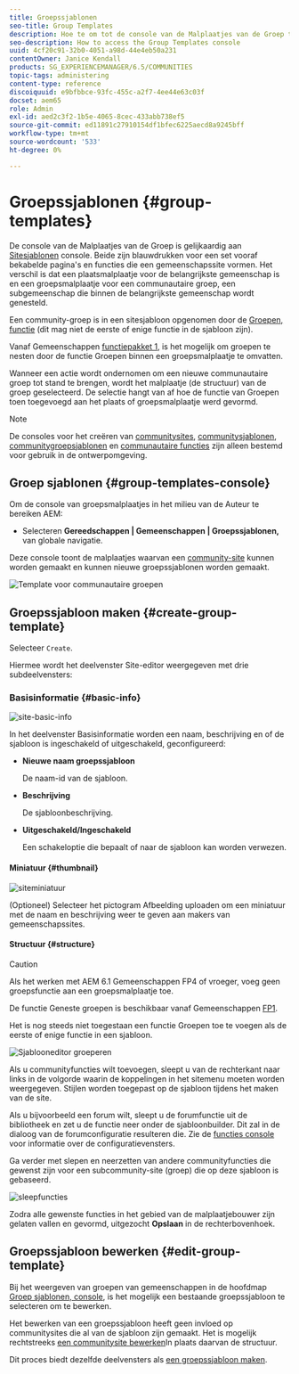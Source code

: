 ```yaml
---
title: Groepssjablonen
seo-title: Group Templates
description: Hoe te om tot de console van de Malplaatjes van de Groep toegang te hebben
seo-description: How to access the Group Templates console
uuid: 4cf20c91-32b0-4051-a98d-44e4eb50a231
contentOwner: Janice Kendall
products: SG_EXPERIENCEMANAGER/6.5/COMMUNITIES
topic-tags: administering
content-type: reference
discoiquuid: e9bfbbce-93fc-455c-a2f7-4ee44e63c03f
docset: aem65
role: Admin
exl-id: aed2c3f2-1b5e-4065-8cec-433abb738ef5
source-git-commit: ed11891c27910154df1bfec6225aecd8a9245bff
workflow-type: tm+mt
source-wordcount: '533'
ht-degree: 0%

---
```


# Groepssjablonen {#group-templates}

De console van de Malplaatjes van de Groep is gelijkaardig aan [Sitesjablonen](/help/communities/sites.md) console. Beide zijn blauwdrukken voor een set vooraf bekabelde pagina&#39;s en functies die een gemeenschapssite vormen. Het verschil is dat een plaatsmalplaatje voor de belangrijkste gemeenschap is en een groepsmalplaatje voor een communautaire groep, een subgemeenschap die binnen de belangrijkste gemeenschap wordt genesteld.

Een community-groep is in een sitesjabloon opgenomen door de [Groepen, functie](/help/communities/functions.md#groups-function) (dit mag niet de eerste of enige functie in de sjabloon zijn).

Vanaf Gemeenschappen [functiepakket 1](/help/communities/deploy-communities.md#latestfeaturepack), is het mogelijk om groepen te nesten door de functie Groepen binnen een groepsmalplaatje te omvatten.

Wanneer een actie wordt ondernomen om een nieuwe communautaire groep tot stand te brengen, wordt het malplaatje (de structuur) van de groep geselecteerd. De selectie hangt van af hoe de functie van Groepen toen toegevoegd aan het plaats of groepsmalplaatje werd gevormd.

>[!NOTE]
>
>De consoles voor het creëren van [communitysites](/help/communities/sites-console.md), [communitysjablonen](/help/communities/sites.md), [communitygroepsjablonen](/help/communities/tools-groups.md) en [communautaire functies](/help/communities/functions.md) zijn alleen bestemd voor gebruik in de ontwerpomgeving.

## Groep sjablonen {#group-templates-console}

Om de console van groepsmalplaatjes in het milieu van de Auteur te bereiken AEM:

* Selecteren **Gereedschappen | Gemeenschappen | Groepssjablonen,** van globale navigatie.

Deze console toont de malplaatjes waarvan een [community-site](/help/communities/sites-console.md) kunnen worden gemaakt en kunnen nieuwe groepssjablonen worden gemaakt.

![Template voor communautaire groepen](assets/groups-template.png)

## Groepssjabloon maken {#create-group-template}

Selecteer `Create`.

Hiermee wordt het deelvenster Site-editor weergegeven met drie subdeelvensters:

### Basisinformatie {#basic-info}

![site-basic-info](assets/site-basic-info.png)

In het deelvenster Basisinformatie worden een naam, beschrijving en of de sjabloon is ingeschakeld of uitgeschakeld, geconfigureerd:

* **Nieuwe naam groepssjabloon**

   De naam-id van de sjabloon.

* **Beschrijving**

   De sjabloonbeschrijving.

* **Uitgeschakeld/Ingeschakeld**

   Een schakeloptie die bepaalt of naar de sjabloon kan worden verwezen.

#### Miniatuur {#thumbnail}

![siteminiatuur](assets/site-thumbnail.png)

(Optioneel) Selecteer het pictogram Afbeelding uploaden om een miniatuur met de naam en beschrijving weer te geven aan makers van gemeenschapssites.

#### Structuur {#structure}

>[!CAUTION]
>
>Als het werken met AEM 6.1 Gemeenschappen FP4 of vroeger, voeg geen groepsfunctie aan een groepsmalplaatje toe.
>
>De functie Geneste groepen is beschikbaar vanaf Gemeenschappen [FP1](/help/communities/communities.md#latestfeaturepack).
>
>Het is nog steeds niet toegestaan een functie Groepen toe te voegen als de eerste of enige functie in een sjabloon.

![Sjablooneditor groeperen](assets/template-editor.png)

Als u communityfuncties wilt toevoegen, sleept u van de rechterkant naar links in de volgorde waarin de koppelingen in het sitemenu moeten worden weergegeven. Stijlen worden toegepast op de sjabloon tijdens het maken van de site.

Als u bijvoorbeeld een forum wilt, sleept u de forumfunctie uit de bibliotheek en zet u de functie neer onder de sjabloonbuilder. Dit zal in de dialoog van de forumconfiguratie resulteren die. Zie de [functies console](/help/communities/functions.md) voor informatie over de configuratievensters.

Ga verder met slepen en neerzetten van andere communityfuncties die gewenst zijn voor een subcommunity-site (groep) die op deze sjabloon is gebaseerd.

![sleepfuncties](assets/dragfunctions.png)

Zodra alle gewenste functies in het gebied van de malplaatjebouwer zijn gelaten vallen en gevormd, uitgezocht **Opslaan** in de rechterbovenhoek.

## Groepssjabloon bewerken {#edit-group-template}

Bij het weergeven van groepen van gemeenschappen in de hoofdmap [Groep sjablonen, console](#group-templates-console), is het mogelijk een bestaande groepssjabloon te selecteren om te bewerken.

Het bewerken van een groepssjabloon heeft geen invloed op communitysites die al van de sjabloon zijn gemaakt. Het is mogelijk rechtstreeks [een communitysite bewerken](/help/communities/sites-console.md#modify-structure)In plaats daarvan de structuur.

Dit proces biedt dezelfde deelvensters als [een groepssjabloon maken](#create-group-template).
